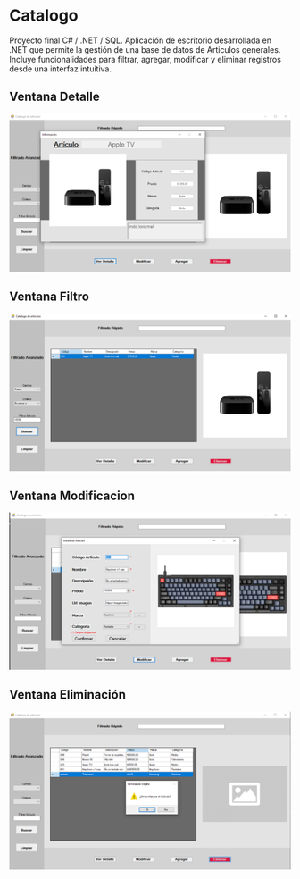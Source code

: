 # Catalogo
Proyecto final C# /  .NET / SQL. 
Aplicación de escritorio desarrollada en .NET que permite la gestión de una base de datos de Articulos generales.
Incluye funcionalidades para filtrar, agregar, modificar y eliminar registros desde una interfaz intuitiva.

## Ventana Detalle
![Detalle](screenshoots/Detallepng.png)

## Ventana Filtro
![Menu Filtro](screenshoots/FiltroAvanzado.png)

## Ventana Modificacion
![Agregar](screenshoots/Modificacion.png)

## Ventana Eliminación
![Eliminación](screenshoots/Eliminarpng.png)



